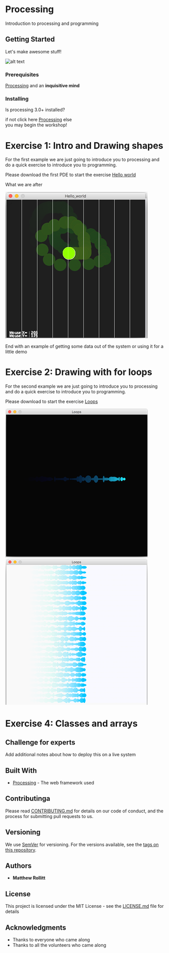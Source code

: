# Processing

Introduction to processing and programming

## Getting Started

Let's make awesome stuff! 

![alt text](https://www.raspberrypi.org/app/uploads/2017/04/002_presSeries.jpg)

### Prerequisites

[Processing](https://processing.org/) and an **inquisitive mind**


### Installing

Is processing 3.0+ installed? 

if not click here 
	[Processing](https://processing.org/download) 
else 	
	you may begin the workshop! 

# Exercise 1: Intro and Drawing shapes

For the first example we are just going to introduce you to processing and do a quick exercise to introduce you to programming. 

Please download the first PDE to start the exercise [Hello world](/Exercises/Hello_world/Hello_world.pde)

What we are after

![alt text](/Exercises/Images/exercise1.png)

End with an example of getting some data out of the system or using it for a little demo

# Exercise 2: Drawing with for loops

For the second example we are just going to introduce you to processing and do a quick exercise to introduce you to programming. 

Please download to start the exercise [Loops](/Exercises/Loops/Loops.pde)

![alt text](/Exercises/Images/exercise2.png)
![alt text](/Exercises/Images/exercise2goal.png)

# Exercise 4: Classes and arrays
 
## Challenge for experts 

Add additional notes about how to deploy this on a live system

## Built With

* [Processing](https://processing.org/) - The web framework used

## Contributinga

Please read [CONTRIBUTING.md](https://gist.github.com/PurpleBooth/b24679402957c63ec426) for details on our code of conduct, and the process for submitting pull requests to us.

## Versioning

We use [SemVer](http://semver.org/) for versioning. For the versions available, see the [tags on this repository](https://github.com/your/project/tags). 

## Authors

* **Matthew Rollitt**

## License

This project is licensed under the MIT License - see the [LICENSE.md](LICENSE.md) file for details

## Acknowledgments

* Thanks to everyone who came along
* Thanks to all the volunteers who came along
